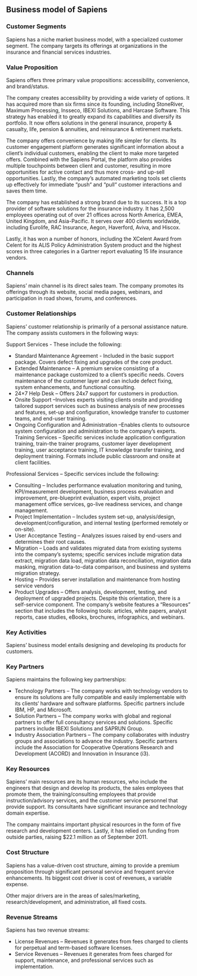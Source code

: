 Business model of Sapiens
-------------------------

 ### Customer Segments

 Sapiens has a niche market business model, with a specialized customer segment. The company targets its offerings at organizations in the insurance and financial services industries.

 ### Value Proposition

 Sapiens offers three primary value propositions: accessibility, convenience, and brand/status.

 The company creates accessibility by providing a wide variety of options. It has acquired more than six firms since its founding, including StoneRiver, Maximum Processing, Insseco, IBEXI Solutions, and Harcase Software. This strategy has enabled it to greatly expand its capabilities and diversify its portfolio. It now offers solutions in the general insurance, property & casualty, life, pension & annuities, and reinsurance & retirement markets.

 The company offers convenience by making life simpler for clients. Its customer engagement platform generates significant information about a client’s individual customers, enabling the client to make more targeted offers. Combined with the Sapiens Portal, the platform also provides multiple touchpoints between client and customer, resulting in more opportunities for active contact and thus more cross- and up-sell opportunities. Lastly, the company’s automated marketing tools set clients up effectively for immediate “push“ and “pull“ customer interactions and saves them time.

 The company has established a strong brand due to its success. It is a top provider of software solutions for the insurance industry. It has 2,500 employees operating out of over 21 offices across North America, EMEA, United Kingdom, and Asia-Pacific. It serves over 400 clients worldwide, including Eurolife, RAC Insurance, Aegon, Haverford, Aviva, and Hiscox.

 Lastly, it has won a number of honors, including the XCelent Award from Celent for its ALIS Policy Administration System product and the highest scores in three categories in a Gartner report evaluating 15 life insurance vendors.

 ### Channels

 Sapiens’ main channel is its direct sales team. The company promotes its offerings through its website, social media pages, webinars, and participation in road shows, forums, and conferences.

 ### Customer Relationships

 Sapiens’ customer relationship is primarily of a personal assistance nature. The company assists customers in the following ways:

 Support Services - These include the following:

  * Standard Maintenance Agreement - Included in the basic support package. Covers defect fixing and upgrades of the core product.
 * Extended Maintenance – A premium service consisting of a maintenance package customized to a client’s specific needs. Covers maintenance of the customer layer and can include defect fixing, system enhancements, and functional consulting.
 * 24×7 Help Desk – Offers 24x7 support for customers in production.
 * Onsite Support –Involves experts visiting clients onsite and providing tailored support services such as business analysis of new processes and features, set-up and configuration, knowledge transfer to customer teams, and end-user training.
 * Ongoing Configuration and Administration –Enables clients to outsource system configuration and administration to the company’s experts.
  Training Services – Specific services include application configuration training, train-the trainer programs, customer layer development training, user acceptance training, IT knowledge transfer training, and deployment training. Formats include public classroom and onsite at client facilities.

 Professional Services – Specific services include the following:

  * Consulting – Includes performance evaluation monitoring and tuning, KPI/measurement development, business process evaluation and improvement, pre-blueprint evaluation, expert visits, project management office services, go-live readiness services, and change management.
 * Project Implementation – Includes system set-up, analysis/design, development/configuration, and internal testing (performed remotely or on-site).
 * User Acceptance Testing – Analyzes issues raised by end-users and determines their root causes.
 * Migration – Loads and validates migrated data from existing systems into the company’s systems; specific services include migration data extract, migration data load, migration data reconciliation, migration data masking, migration data-to-data comparison, and business and systems migration strategy.
 * Hosting – Provides server installation and maintenance from hosting service vendors
 * Product Upgrades – Offers analysis, development, testing, and deployment of upgraded projects.
  Despite this orientation, there is a self-service component. The company’s website features a “Resources” section that includes the following tools: articles, white papers, analyst reports, case studies, eBooks, brochures, infographics, and webinars.

 ### Key Activities

 Sapiens’ business model entails designing and developing its products for customers.

 ### Key Partners

 Sapiens maintains the following key partnerships:

  * Technology Partners – The company works with technology vendors to ensure its solutions are fully compatible and easily implementable with its clients‘ hardware and software platforms. Specific partners include IBM, HP, and Microsoft.
 * Solution Partners – The company works with global and regional partners to offer full consultancy services and solutions. Specific partners include IBEXI Solutions and SAPRUN Group.
 * Industry Association Partners – The company collaborates with industry groups and associations to advance the industry. Specific partners include the Association for Cooperative Operations Research and Development (ACORD) and Innovation in Insurance (i3).
  ### Key Resources

 Sapiens’ main resources are its human resources, who include the engineers that design and develop its products, the sales employees that promote them, the training/consulting employees that provide instruction/advisory services, and the customer service personnel that provide support. Its consultants have significant insurance and technology domain expertise.

 The company maintains important physical resources in the form of five research and development centers. Lastly, it has relied on funding from outside parties, raising $22.1 million as of September 2011.

 ### Cost Structure

 Sapiens has a value-driven cost structure, aiming to provide a premium proposition through significant personal service and frequent service enhancements. Its biggest cost driver is cost of revenues, a variable expense.

 Other major drivers are in the areas of sales/marketing, research/development, and administration, all fixed costs.

 ### Revenue Streams

 Sapiens has two revenue streams:

  * License Revenues – Revenues it generates from fees charged to clients for perpetual and term-based software licenses.
 * Service Revenues – Revenues it generates from fees charged for support, maintenance, and professional services such as implementation.